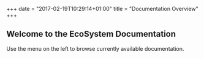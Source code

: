 +++
date = "2017-02-19T10:29:14+01:00"
title = "Documentation Overview"
+++

## Welcome to the EcoSystem Documentation

Use the menu on the left to browse currently available documentation.